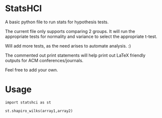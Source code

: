 # StatsHCI

A basic python file to run stats for hypothesis tests.

The current file only supports comparing 2 groups. It will run the appropriate tests for normality and variance to select the appropriate t-test.

Will add more tests, as the need arises to automate analysis. :)

The commented out print statements will help print out LaTeX friendly outputs for ACM conferences/journals.

Feel free to add your own.


# Usage

```
import statshci as st

st.shapiro_wilks(array1,array2)
```
